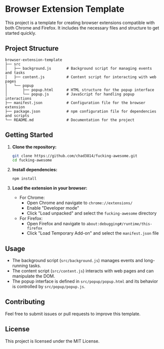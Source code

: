 # Browser Extension Template

This project is a template for creating browser extensions compatible with both Chrome and Firefox. It includes the necessary files and structure to get started quickly.

## Project Structure

```text
browser-extension-template
├── src
│   ├── background.js       # Background script for managing events and tasks
│   ├── content.js          # Content script for interacting with web pages
│   └── popup
│       ├── popup.html      # HTML structure for the popup interface
│       └── popup.js        # JavaScript for handling popup interactions
├── manifest.json           # Configuration file for the browser extension
├── package.json            # npm configuration file for dependencies and scripts
└── README.md               # Documentation for the project
```

## Getting Started

1. **Clone the repository:**

   ```bash
   git clone https://github.com/chad3814/fucking-awesome.git
   cd fucking-awesome
   ```

2. **Install dependencies:**

   ```bash
   npm install
   ```

3. **Load the extension in your browser:**
   - For Chrome:
     - Open Chrome and navigate to `chrome://extensions/`
     - Enable "Developer mode"
     - Click "Load unpacked" and select the `fucking-awesome` directory
   - For Firefox:
     - Open Firefox and navigate to `about:debugging#/runtime/this-firefox`
     - Click "Load Temporary Add-on" and select the `manifest.json` file

## Usage

- The background script (`src/background.js`) manages events and long-running tasks.
- The content script (`src/content.js`) interacts with web pages and can manipulate the DOM.
- The popup interface is defined in `src/popup/popup.html` and its behavior is controlled by `src/popup/popup.js`.

## Contributing

Feel free to submit issues or pull requests to improve this template. 

## License

This project is licensed under the MIT License.